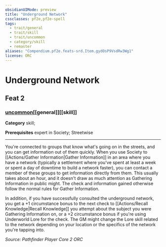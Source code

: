 ```yaml
---
obsidianUIMode: preview
title: "Underground Network"
cssclasses: pf2e,pf2e-spell
tags:
  - trait/general
  - trait/skill
  - trait/uncommon
  - category/skill
  - remaster
aliases: "Compendium.pf2e.feats-srd.Item.gydOsP9VsdRw3Wg1"
license: ORC
---
```

# Underground Network
## Feat 2
### [uncommon](uncommon "Uncommon Rarity Trait")[[general]][[skill]]

**Category** skill; 



**Prerequisites** expert in Society; Streetwise
* * *
You're connected to groups that know what's going on in the streets, and you can get information out of them quickly. When you use Society to [[Actions/Gather Information|Gather Information]] in an area where you have a network (typically a settlement where you've spent at least a week or spent a day of downtime to build a network faster), you can contact a member of these groups to get information directly from them. This usually takes about an hour, and it doesn't draw as much attention as Gathering Information in public might. The check and information gained otherwise follow the normal rules for Gather Information.

In addition, if you have successfully consulted the underground network, you get a +1 circumstance bonus to the next check to [[Actions/Recall Knowledge|Recall Knowledge]] you attempt about the subject you were Gathering Information on, or a +2 circumstance bonus if you're using Underworld Lore for the check. The GM might change the Lore skill related to the network depending on your location or the specifics of the network you're tapping into.

*Source: Pathfinder Player Core 2*
*ORC*